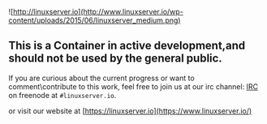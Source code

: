 ![http://linuxserver.io](http://www.linuxserver.io/wp-content/uploads/2015/06/linuxserver_medium.png)

## This is a Container in active development,and should not be used by the general public.
If you are curious about the current progress or want to comment\contribute to this work, feel free to join us at our irc channel:
[IRC](https://www.linuxserver.io/index.php/irc/) on freenode at `#linuxserver.io`.

or visit our website at [https://linuxserver.io](https://www.linuxserver.io/)

